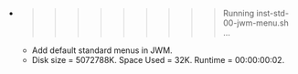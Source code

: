 * >>>>>>>>> Running inst-std-00-jwm-menu.sh ...
  * Add default standard menus in JWM.
  * Disk size = 5072788K. Space Used = 32K. Runtime = 00:00:00:02.
